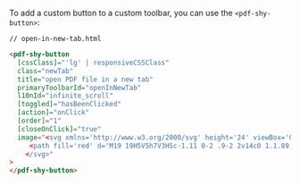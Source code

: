 To add a custom button to a custom toolbar, you can use the `<pdf-shy-button>`:

`// open-in-new-tab.html`
```html
<pdf-shy-button
  [cssClass]="'lg' | responsiveCSSClass"
  class="newTab"
  title="open PDF file in a new tab"
  primaryToolbarId="openInNewTab"
  l10nId="infinite_scroll"
  [toggled]="hasBeenClicked"
  [action]="onClick"
  [order]="1"
  [closeOnClick]="true"
  image="<svg xmlns='http://www.w3.org/2000/svg' height='24' viewBox='0 0 24 24' width='24'>
     <path fill='red' d='M19 19H5V5h7V3H5c-1.11 0-2 .9-2 2v14c0 1.1.89 2 2 2h14c1.1 0 2-.9 2-2v-7h-2v7zM14 3v2h3.59l-9.83 9.83 1.41 1.41L19 6.41V10h2V3h-7z'/>
    </svg>"
>
</pdf-shy-button>
```
